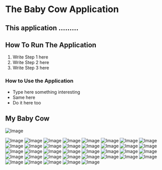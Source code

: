 # The Baby Cow Application

This application .........
---


## How To Run The Application
1. Write Step 1 here
2. Write Step 2 here
3. Write Step 3 here

### How to Use the Application
- Type here something interesting
- Same here
- Do it here too

  

## My Baby Cow

![Image](https://github.com/user-attachments/assets/e9b7ccab-6452-4680-b6fe-c24ed264f50d)

![Image](https://github.com/user-attachments/assets/e9b7ccab-6452-4680-b6fe-c24ed264f50d)
![Image](https://github.com/user-attachments/assets/e9b7ccab-6452-4680-b6fe-c24ed264f50d)
![Image](https://github.com/user-attachments/assets/e9b7ccab-6452-4680-b6fe-c24ed264f50d)
![Image](https://github.com/user-attachments/assets/e9b7ccab-6452-4680-b6fe-c24ed264f50d)
![Image](https://github.com/user-attachments/assets/e9b7ccab-6452-4680-b6fe-c24ed264f50d)
![Image](https://github.com/user-attachments/assets/e9b7ccab-6452-4680-b6fe-c24ed264f50d)
![Image](https://github.com/user-attachments/assets/e9b7ccab-6452-4680-b6fe-c24ed264f50d)
![Image](https://github.com/user-attachments/assets/e9b7ccab-6452-4680-b6fe-c24ed264f50d)
![Image](https://github.com/user-attachments/assets/e9b7ccab-6452-4680-b6fe-c24ed264f50d)
![Image](https://github.com/user-attachments/assets/e9b7ccab-6452-4680-b6fe-c24ed264f50d)
![Image](https://github.com/user-attachments/assets/e9b7ccab-6452-4680-b6fe-c24ed264f50d)
![Image](https://github.com/user-attachments/assets/e9b7ccab-6452-4680-b6fe-c24ed264f50d)
![Image](https://github.com/user-attachments/assets/e9b7ccab-6452-4680-b6fe-c24ed264f50d)
![Image](https://github.com/user-attachments/assets/e9b7ccab-6452-4680-b6fe-c24ed264f50d)
![Image](https://github.com/user-attachments/assets/e9b7ccab-6452-4680-b6fe-c24ed264f50d)
![Image](https://github.com/user-attachments/assets/e9b7ccab-6452-4680-b6fe-c24ed264f50d)
![Image](https://github.com/user-attachments/assets/e9b7ccab-6452-4680-b6fe-c24ed264f50d)
![Image](https://github.com/user-attachments/assets/e9b7ccab-6452-4680-b6fe-c24ed264f50d)
![Image](https://github.com/user-attachments/assets/e9b7ccab-6452-4680-b6fe-c24ed264f50d)
![Image](https://github.com/user-attachments/assets/e9b7ccab-6452-4680-b6fe-c24ed264f50d)
![Image](https://github.com/user-attachments/assets/e9b7ccab-6452-4680-b6fe-c24ed264f50d)
![Image](https://github.com/user-attachments/assets/e9b7ccab-6452-4680-b6fe-c24ed264f50d)
![Image](https://github.com/user-attachments/assets/e9b7ccab-6452-4680-b6fe-c24ed264f50d)
![Image](https://github.com/user-attachments/assets/e9b7ccab-6452-4680-b6fe-c24ed264f50d)
![Image](https://github.com/user-attachments/assets/e9b7ccab-6452-4680-b6fe-c24ed264f50d)
![Image](https://github.com/user-attachments/assets/e9b7ccab-6452-4680-b6fe-c24ed264f50d)
![Image](https://github.com/user-attachments/assets/e9b7ccab-6452-4680-b6fe-c24ed264f50d)
![Image](https://github.com/user-attachments/assets/e9b7ccab-6452-4680-b6fe-c24ed264f50d)
![Image](https://github.com/user-attachments/assets/e9b7ccab-6452-4680-b6fe-c24ed264f50d)
![Image](https://github.com/user-attachments/assets/e9b7ccab-6452-4680-b6fe-c24ed264f50d)
![Image](https://github.com/user-attachments/assets/e9b7ccab-6452-4680-b6fe-c24ed264f50d)
![Image](https://github.com/user-attachments/assets/e9b7ccab-6452-4680-b6fe-c24ed264f50d)
![Image](https://github.com/user-attachments/assets/e9b7ccab-6452-4680-b6fe-c24ed264f50d)
![Image](https://github.com/user-attachments/assets/e9b7ccab-6452-4680-b6fe-c24ed264f50d)
![Image](https://github.com/user-attachments/assets/e9b7ccab-6452-4680-b6fe-c24ed264f50d)
![Image](https://github.com/user-attachments/assets/e9b7ccab-6452-4680-b6fe-c24ed264f50d)
![Image](https://github.com/user-attachments/assets/e9b7ccab-6452-4680-b6fe-c24ed264f50d)
